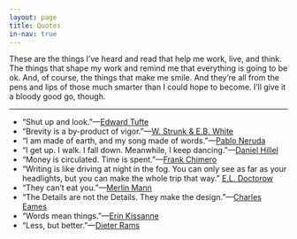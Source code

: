 ```yaml
---
layout: page
title: Quotes
in-nav: true
---
```


These are the things I’ve heard and read that help me work, live, and think. The things that shape my work and remind me that everything is going to be ok. And, of course, the things that make me smile. And they’re all from the pens and lips of those much smarter than I could hope to become. I’ll give it a bloody good go, though.

* * *

- “Shut up and look.”—[Edward Tufte](class:caps)
- “Brevity is a by-product of vigor.”—[W. Strunk & E.B. White](class:caps)
- “I am made of earth, and my song made of words.”—[Pablo Neruda](class:caps)
- “I get up. I walk. I fall down. Meanwhile, I keep dancing.”—[Daniel Hillel](class:caps)
- “Money is circulated. Time is spent.”—[Frank Chimero](class:caps)
- “Writing is like driving at night in the fog. You can only see as far as your headlights, but you can make the whole trip that way.” [E.L. Doctorow](class:caps)
- “They can’t eat you.”—[Merlin Mann](class:caps)
- “The Details are not the Details. They make the design.”—[Charles Eames](class:caps)
- “Words mean things.”—[Erin Kissanne](class:caps)
- “Less, but better.”—[Dieter Rams](class:caps)
